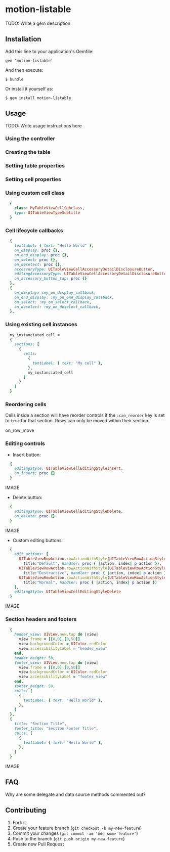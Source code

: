 # motion-listable

TODO: Write a gem description

## Installation

Add this line to your application's Gemfile:

    gem 'motion-listable'

And then execute:

    $ bundle

Or install it yourself as:

    $ gem install motion-listable

## Usage

TODO: Write usage instructions here

### Using the controller

### Creating the table

### Setting table properties

### Setting cell properties

### Using custom cell class

```ruby
  {
    class: MyTableViewCellSubclass,
    type: UITableViewTypeSubtitle
  }
```

### Cell lifecycle callbacks

```ruby
  {
    textLabel: { text: "Hello World" },
    on_display: proc {},
    on_end_display: proc {},
    on_select: proc {},
    on_deselect: proc {},
    accessoryType: UITableViewCellAccessoryDetailDisclosureButton,
    editingAccessoryType: UITableViewCellAccessoryDetailDisclosureButton,
    on_accessory_button_tap: proc {}
  },
  {
    on_display: :my_on_display_callback,
    on_end_display: :my_on_end_display_callback,
    on_select: :my_on_select_callback,
    on_deselect: :my_on_deselect_callback,
  },
```

### Using existing cell instances

```ruby
  my_instanciated_cell =
  {
    sections: [
      {
        cells: 
          {
            textLabel: { text: "My cell" },
          },
          my_instanciated_cell
        ]
      }
    ]
  }
```

### Reordering cells

  Cells inside a section will have reorder controls if the `:can_reorder` key is
  set to `true` for that section. Rows can only be moved within their section.

  on_row_move

### Editing controls

  - Insert button:

```ruby
  {
    editingStyle: UITableViewCellEditingStyleInsert,
    on_insert: proc {}
  }
```

IMAGE

  - Delete button:

```ruby
  {
    editingStyle: UITableViewCellEditingStyleDelete,
    on_delete: proc {}
  }
```

IMAGE

  - Custom editing buttons:

```ruby
  {
    edit_actions: [
      UITableViewRowAction.rowActionWithStyle(UITableViewRowActionStyleDefault,
        title:"Default", handler: proc { |action, index| p action }),
      UITableViewRowAction.rowActionWithStyle(UITableViewRowActionStyleDestructive,
        title:"Destructive", handler: proc { |action, index| p action }),
      UITableViewRowAction.rowActionWithStyle(UITableViewRowActionStyleNormal,
        title:"Normal", handler: proc { |action, index| p action })
    ],
    editingStyle: UITableViewCellEditingStyleDelete
  }
```

IMAGE

### Section headers and footers

```ruby
  {
    header_view: UIView.new.tap do |view|
      view.frame = [[0,0],[0,50]]
      view.backgroundColor = UIColor.redColor
      view.accessibilityLabel = "header_view"
    end,
    header_height: 50,
    footer_view: UIView.new.tap do |view|
      view.frame = [[0,0],[0,50]]
      view.backgroundColor = UIColor.redColor
      view.accessibilityLabel = "footer_view"
    end,
    footer_height: 50,
    cells: [
      {
        textLabel: { text: "Hello World" },
      },
    ]
  },
  {
    title: "Section Title",
    footer_title: "Section Footer Title",
    cells: [
      {
        textLabel: { text: "Hello World" },
      },
    ]
  }
```

IMAGE
    
## FAQ

Why are some delegate and data source methods commented out?

## Contributing

1. Fork it
2. Create your feature branch (`git checkout -b my-new-feature`)
3. Commit your changes (`git commit -am 'Add some feature'`)
4. Push to the branch (`git push origin my-new-feature`)
5. Create new Pull Request
